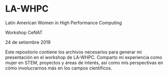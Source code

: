 # LA-WHPC

Latin American Women in High Performance Computing

Workshop CeNAT

24 de setiembre 2019

Este repositorio contiene los archivos necesarios para generar mi presentación en el workshop de LA-WHPC. Comparto mi experiencia como mujer en STEM, proyectos y áreas de interés, así como mis perspectivas en cómo involucrarnos más en los campos científicos.  
